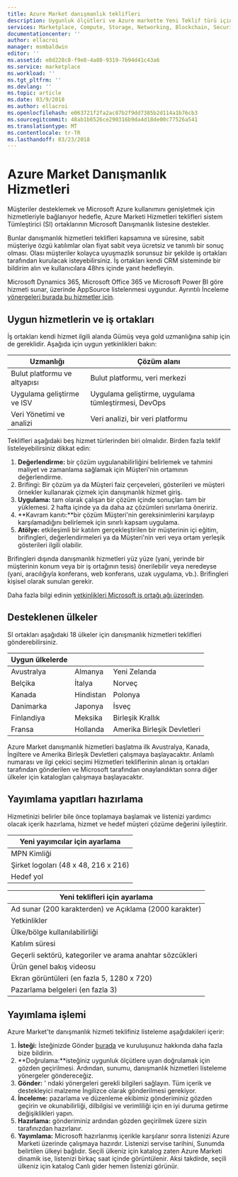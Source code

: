 ```yaml
---
title: Azure Market danışmanlık teklifleri
description: Uygunluk ölçütleri ve Azure markette Yeni Teklif türü için yayımlama gereksinimleri
services: Marketplace, Compute, Storage, Networking, Blockchain, Security
documentationcenter: ''
author: ellacroi
manager: msmbaldwin
editor: ''
ms.assetid: e8d228c8-f9e8-4a80-9319-7b94d41c43a6
ms.service: marketplace
ms.workload: ''
ms.tgt_pltfrm: ''
ms.devlang: ''
ms.topic: article
ms.date: 03/9/2018
ms.author: ellacroi
ms.openlocfilehash: e063721f2fa2ac87b2f9dd7385b2d114a1b76cb3
ms.sourcegitcommit: 48ab1b6526ce290316b9da4d18de00c77526a541
ms.translationtype: MT
ms.contentlocale: tr-TR
ms.lasthandoff: 03/23/2018
---
```

# <a name="azure-marketplace-consulting-services"></a>Azure Market Danışmanlık Hizmetleri
Müşteriler desteklemek ve Microsoft Azure kullanımını genişletmek için hizmetleriyle bağlanıyor hedefle, Azure Marketi Hizmetleri teklifleri sistem Tümleştirici (SI) ortaklarının Microsoft Danışmanlık listesine destekler. 

Bunlar danışmanlık hizmetleri teklifleri kapsamına ve süresine, sabit müşteriye özgü katılımlar olan fiyat sabit veya ücretsiz ve tanımlı bir sonuç olması. Olası müşteriler kolayca uyuşmazlık sorunsuz bir şekilde iş ortakları tarafından kurulacak isteyebilirsiniz. İş ortakları kendi CRM sisteminde bir bildirim alın ve kullanıcılara 48hrs içinde yanıt hedefleyin.

Microsoft Dynamics 365, Microsoft Office 365 ve Microsoft Power BI göre hizmeti sunar, üzerinde AppSource listelenmesi uygundur. Ayrıntılı İnceleme [yönergeleri burada bu hizmetler için](https://smp-cdn-prod.azureedge.net/documents/Microsoft%20AppSource%20Partner%20Listing%20Guidelines.pdf). 

## <a name="eligible-services-and-partners"></a>Uygun hizmetlerin ve iş ortakları

İş ortakları kendi hizmet ilgili alanda Gümüş veya gold uzmanlığına sahip için de gereklidir. Aşağıda için uygun yetkinlikleri bakın:

|Uzmanlığı  |Çözüm alanı  |
|---------|---------|
|Bulut platformu ve altyapısı     |   Bulut platformu, veri merkezi      |
|Uygulama geliştirme ve ISV     |  Uygulama geliştirme, uygulama tümleştirmesi, DevOps       |
|Veri Yönetimi ve analizi    |  Veri analizi, bir veri platformu       |

Teklifleri aşağıdaki beş hizmet türlerinden biri olmalıdır. Birden fazla teklif listeleyebilirsiniz dikkat edin: 

1. **Değerlendirme:** bir çözüm uygulanabilirliğini belirlemek ve tahmini maliyet ve zamanlama sağlamak için Müşteri'nin ortamının değerlendirme. 
2. Brifingi: Bir çözüm ya da Müşteri faiz çerçeveleri, gösterileri ve müşteri örnekler kullanarak çizmek için danışmanlık hizmet giriş. 
3. **Uygulama:** tam olarak çalışan bir çözüm içinde sonuçları tam bir yüklemesi. 2 hafta içinde ya da daha az çözümleri sınırlama öneririz. 
4. **Kavram kanıtı:**bir çözüm Müşteri'nin gereksinimlerini karşılayıp karşılamadığını belirlemek için sınırlı kapsam uygulama. 
5. **Atölye:** etkileşimli bir katılım gerçekleştirilen bir müşterinin içi eğitim, brifingleri, değerlendirmeleri ya da Müşteri'nin veri veya ortam yerleşik gösterileri ilgili olabilir. 

Brifingleri dışında danışmanlık hizmetleri yüz yüze (yani, yerinde bir müşterinin konum veya bir iş ortağının tesis) önerilebilir veya neredeyse (yani, aracılığıyla konferans, web konferans, uzak uygulama, vb.). Brifingleri kişisel olarak sunulan gerekir.

Daha fazla bilgi edinin [yetkinlikleri Microsoft iş ortağı ağı üzerinden](https://partner.microsoft.com/en-US/membership/competencies#simple-tab-content-1). 

## <a name="countries-supported"></a>Desteklenen ülkeler

SI ortakları aşağıdaki 18 ülkeler için danışmanlık hizmetleri teklifleri gönderebilirsiniz. 


|Uygun ülkelerde |  |  |
|---------|---------|---------|
|Avustralya    |Almanya         |Yeni Zelanda         |
|Belçika     |İtalya         |Norveç         |
|Kanada     |Hindistan         |Polonya         |
|Danimarka     |Japonya         |İsveç         |
|Finlandiya     |Meksika         |Birleşik Krallık         |
|Fransa     |Hollanda         |Amerika Birleşik Devletleri         |

Azure Market danışmanlık hizmetleri başlatma ilk Avustralya, Kanada, İngiltere ve Amerika Birleşik Devletleri çalışmaya başlayacaktır. Anlamlı numarası ve ilgi çekici seçimi Hizmetleri tekliflerinin alınan iş ortakları tarafından gönderilen ve Microsoft tarafından onaylandıktan sonra diğer ülkeler için katalogları çalışmaya başlayacaktır.

## <a name="prepare-your-publishing-artifacts"></a>Yayımlama yapıtları hazırlama
Hizmetinizi belirler bile önce toplamaya başlamak ve listenizi yardımcı olacak içerik hazırlama, hizmet ve hedef müşteri çözüme değerini iyileştirir. 


|Yeni yayımcılar için ayarlama  |
|---------|
|MPN Kimliği     |
|Şirket logoları (48 x 48, 216 x 216)     |
|Hedef yol     |


|Yeni teklifleri için ayarlama  |
|---------|
|Ad sunar (200 karakterden) ve Açıklama (2000 karakter)    |
|Yetkinlikler     |
|Ülke/bölge kullanılabilirliği     |
|Katılım süresi     |
|Geçerli sektörü, kategoriler ve arama anahtar sözcükleri     |
|Ürün genel bakış videosu    |
|Ekran görüntüleri (en fazla 5, 1280 x 720)     |
|Pazarlama belgeleri (en fazla 3)     |


## <a name="publishing-process"></a>Yayımlama işlemi
Azure Market'te danışmanlık hizmeti teklifiniz listeleme aşağıdakileri içerir:

1. **İsteği:** İsteğinizde Gönder [burada](https://azuremarketplace.microsoft.com/en-us/sell/nominate) ve kuruluşunuz hakkında daha fazla bize bildirin. 
2. **Doğrulama:**isteğiniz uygunluk ölçütlere uyan doğrulamak için gözden geçirilmesi. Ardından, sunumu, danışmanlık hizmetleri listeleme yönergeler göndereceğiz. 
3. **Gönder:** ' ndaki yönergeleri gerekli bilgileri sağlayın. Tüm içerik ve destekleyici malzeme İngilizce olarak gönderilmesi gerekiyor. 
4. **İnceleme:** pazarlama ve düzenleme ekibimiz gönderiminiz gözden geçirin ve okunabilirliği, dilbilgisi ve verimliliği için en iyi duruma getirme değişiklikleri yapın. 
5. **Hazırlama:** gönderiminiz ardından gözden geçirilmek üzere sizin tarafınızdan hazırlanır. 
6. **Yayımlama:** Microsoft hazırlanmış içerikle karşılanır sonra listenizi Azure Marketi üzerinde çalışmaya hazırdır. Listenizi servise tarihini, Sunumda belirtilen ülkeyi bağlıdır. Seçili ülkeniz için katalog zaten Azure Marketi dinamik ise, listenizi birkaç saat içinde görüntülenir. Aksi takdirde, seçili ülkeniz için katalog Canlı gider hemen listenizi görünür.